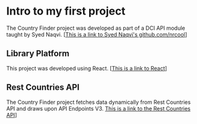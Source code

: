 # Intro to my first project

The Country Finder project was developed as part of a DCI API module taught by Syed Naqvi. [[This is a link to Syed Naqvi's github.com/nrcool](https://github.com/nrcool)]

## Library Platform
This project was developed using React. [[This is a link to React](https://reactjs.org/)]

## Rest Countries API
The Country Finder project fetches data dynamically from Rest Countries API and draws upon API Endpoints V3.  [This is a link to the Rest Countries API](https://restcountries.com/)]





